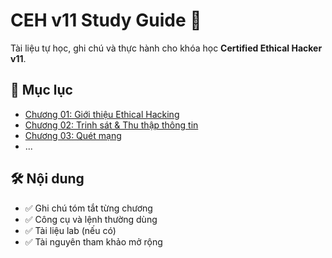 # CEH v11 Study Guide 📘

Tài liệu tự học, ghi chú và thực hành cho khóa học **Certified Ethical Hacker v11**.

## 📂 Mục lục

- [Chương 01: Giới thiệu Ethical Hacking](./Chapter01-Intro-to-Ethical-Hacking)
- [Chương 02: Trinh sát & Thu thập thông tin](./Chapter02-Footprinting-and-Recon)
- [Chương 03: Quét mạng](./Chapter03-Scanning-Networks)
- ...

## 🛠 Nội dung

- ✅ Ghi chú tóm tắt từng chương
- ✅ Công cụ và lệnh thường dùng
- ✅ Tài liệu lab (nếu có)
- ✅ Tài nguyên tham khảo mở rộng
